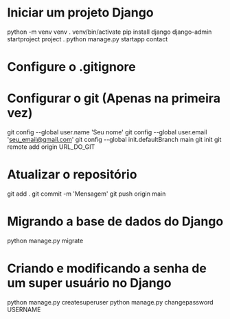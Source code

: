 # Iniciar um projeto Django
python -m venv venv
. venv/bin/activate
pip install django
django-admin startproject project .
python manage.py startapp contact

# Configure o .gitignore

# Configurar o git (Apenas na primeira vez)
git config --global user.name 'Seu nome'
git config --global user.email 'seu_email@gmail.com'
git config --global init.defaultBranch main
git init
git remote add origin URL_DO_GIT

# Atualizar o repositório 
git add .
git commit -m 'Mensagem'
git push origin main

# Migrando a base de dados do Django
python manage.py migrate

# Criando e modificando a senha de um super usuário no Django
python manage.py createsuperuser
python manage.py changepassword USERNAME